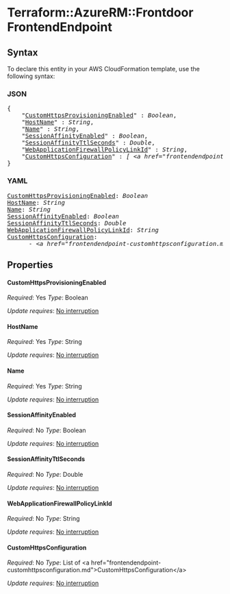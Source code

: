 # Terraform::AzureRM::Frontdoor FrontendEndpoint

## Syntax

To declare this entity in your AWS CloudFormation template, use the following syntax:

### JSON

<pre>
{
    "<a href="#customhttpsprovisioningenabled" title="CustomHttpsProvisioningEnabled">CustomHttpsProvisioningEnabled</a>" : <i>Boolean</i>,
    "<a href="#hostname" title="HostName">HostName</a>" : <i>String</i>,
    "<a href="#name" title="Name">Name</a>" : <i>String</i>,
    "<a href="#sessionaffinityenabled" title="SessionAffinityEnabled">SessionAffinityEnabled</a>" : <i>Boolean</i>,
    "<a href="#sessionaffinityttlseconds" title="SessionAffinityTtlSeconds">SessionAffinityTtlSeconds</a>" : <i>Double</i>,
    "<a href="#webapplicationfirewallpolicylinkid" title="WebApplicationFirewallPolicyLinkId">WebApplicationFirewallPolicyLinkId</a>" : <i>String</i>,
    "<a href="#customhttpsconfiguration" title="CustomHttpsConfiguration">CustomHttpsConfiguration</a>" : <i>[ &lt;a href=&#34;frontendendpoint-customhttpsconfiguration.md&#34;&gt;CustomHttpsConfiguration&lt;/a&gt;, ... ]</i>
}
</pre>

### YAML

<pre>
<a href="#customhttpsprovisioningenabled" title="CustomHttpsProvisioningEnabled">CustomHttpsProvisioningEnabled</a>: <i>Boolean</i>
<a href="#hostname" title="HostName">HostName</a>: <i>String</i>
<a href="#name" title="Name">Name</a>: <i>String</i>
<a href="#sessionaffinityenabled" title="SessionAffinityEnabled">SessionAffinityEnabled</a>: <i>Boolean</i>
<a href="#sessionaffinityttlseconds" title="SessionAffinityTtlSeconds">SessionAffinityTtlSeconds</a>: <i>Double</i>
<a href="#webapplicationfirewallpolicylinkid" title="WebApplicationFirewallPolicyLinkId">WebApplicationFirewallPolicyLinkId</a>: <i>String</i>
<a href="#customhttpsconfiguration" title="CustomHttpsConfiguration">CustomHttpsConfiguration</a>: <i>
      - &lt;a href=&#34;frontendendpoint-customhttpsconfiguration.md&#34;&gt;CustomHttpsConfiguration&lt;/a&gt;</i>
</pre>

## Properties

#### CustomHttpsProvisioningEnabled

_Required_: Yes
_Type_: Boolean

_Update requires_: [No interruption](https://docs.aws.amazon.com/AWSCloudFormation/latest/UserGuide/using-cfn-updating-stacks-update-behaviors.html#update-no-interrupt)

#### HostName

_Required_: Yes
_Type_: String

_Update requires_: [No interruption](https://docs.aws.amazon.com/AWSCloudFormation/latest/UserGuide/using-cfn-updating-stacks-update-behaviors.html#update-no-interrupt)

#### Name

_Required_: Yes
_Type_: String

_Update requires_: [No interruption](https://docs.aws.amazon.com/AWSCloudFormation/latest/UserGuide/using-cfn-updating-stacks-update-behaviors.html#update-no-interrupt)

#### SessionAffinityEnabled

_Required_: No
_Type_: Boolean

_Update requires_: [No interruption](https://docs.aws.amazon.com/AWSCloudFormation/latest/UserGuide/using-cfn-updating-stacks-update-behaviors.html#update-no-interrupt)

#### SessionAffinityTtlSeconds

_Required_: No
_Type_: Double

_Update requires_: [No interruption](https://docs.aws.amazon.com/AWSCloudFormation/latest/UserGuide/using-cfn-updating-stacks-update-behaviors.html#update-no-interrupt)

#### WebApplicationFirewallPolicyLinkId

_Required_: No
_Type_: String

_Update requires_: [No interruption](https://docs.aws.amazon.com/AWSCloudFormation/latest/UserGuide/using-cfn-updating-stacks-update-behaviors.html#update-no-interrupt)

#### CustomHttpsConfiguration

_Required_: No
_Type_: List of &lt;a href=&#34;frontendendpoint-customhttpsconfiguration.md&#34;&gt;CustomHttpsConfiguration&lt;/a&gt;

_Update requires_: [No interruption](https://docs.aws.amazon.com/AWSCloudFormation/latest/UserGuide/using-cfn-updating-stacks-update-behaviors.html#update-no-interrupt)

